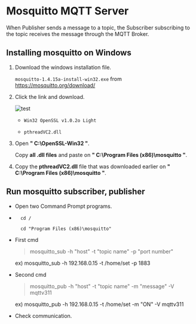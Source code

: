 # Mosquitto MQTT Server 
When Publisher sends a message to a topic, the Subscriber subscribing to the topic receives the message through the MQTT Broker.

## Installing mosquitto on Windows

1. Download the windows installation file.

	  ``mosquitto-1.4.15a-install-win32.exe``  from <https://mosquitto.org/download/>
2. Click the link and download.

	![test](C:\Users\Pearl2\Downloads\cap.jpg)

	* ``Win32 OpenSSL v1.0.2o Light``
	
	* ``pthreadVC2.dll``
3. Open **" C:\OpenSSL-Win32 "**.
   
    Copy **all .dll files** and paste on 
**" C:\Program Files (x86)\mosquitto "**.

4. Copy the **pthreadVC2.dll** file that was downloaded earlier on **" C:\Program Files (x86)\mosquitto "**.


## Run mosquitto subscriber, publisher
* Open two Command Prompt programs.

*     
		cd /
	
		cd "Program Files (x86)\mosquitto" 

* First cmd
	> mosquitto_sub -h "host" -t "topic name" -p "port number"

	ex) mosquitto_sub -h 192.168.0.15 -t /home/set -p 1883
    
* Second cmd
	> mosquitto_pub -h "host" -t "topic name" -m "message" -V mqttv311

	ex) mosquitto_pub -h 192.168.0.15 -t /home/set -m "ON" -V mqttv311
 
* Check communication.
